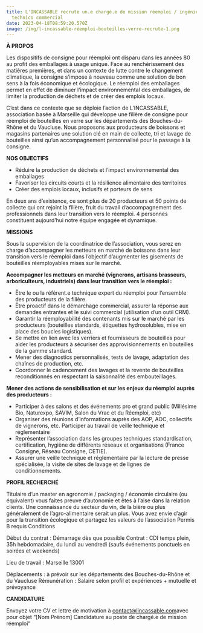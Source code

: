 ```yaml
---
title: L'INCASSABLE recrute un.e chargé.e de mission réemploi / ingénieur.e
  technico commercial
date: 2023-04-18T08:59:20.570Z
image: /img/l-incassable-réemploi-bouteilles-verre-recrute-1.png
---
```

**À PROPOS**

Les dispositifs de consigne pour réemploi ont disparu dans les années 80 au profit des emballages à usage unique. Face au renchérissement des matières premières, et dans un contexte de lutte contre le changement climatique, la consigne s’impose à nouveau comme une solution de bon sens à la fois économique et écologique. Le réemploi des emballages permet en effet de diminuer l’impact environnemental des emballages, de limiter la production de déchets et de créer des emplois locaux.


C’est dans ce contexte que se déploie l’action de L’INCASSABLE, association basée à Marseille qui développe une filière de consigne pour réemploi de bouteilles en verre sur les départements des Bouches-du-Rhône et du Vaucluse. Nous proposons aux producteurs de boissons et magasins partenaires une solution clé en main de collecte, tri et lavage de bouteilles ainsi qu’un accompagnement personnalisé pour le passage à la consigne.

**NOS OBJECTIFS**

* Réduire la production de déchets et l’impact environnemental des emballages
* Favoriser les circuits courts et la résilience alimentaire des territoires
* Créer des emplois locaux, inclusifs et porteurs de sens


En deux ans d’existence, ce sont plus de 20 producteurs et 50 points de collecte qui ont rejoint la filière, fruit du travail d’accompagnement des professionnels dans leur transition vers le réemploi. 4 personnes constituent aujourd’hui notre équipe engagée et dynamique.

**M﻿ISSIONS**

Sous la supervision de la coordinatrice de l’association, vous serez en charge d’accompagner les metteurs en marché de boissons dans leur transition vers le réemploi dans l’objectif d’augmenter les gisements de bouteilles réemployables mises sur le marché.


**Accompagner les metteurs en marché (vignerons, artisans brasseurs, arboriculteurs, industriels) dans leur transition vers le réemploi :**


* Être le ou la référent.e technique expert du réemploi pour l’ensemble des producteurs de la filière.
* Être proactif dans le démarchage commercial, assurer la réponse aux demandes entrantes et le suivi commercial (utilisation d’un outil CRM).
* Garantir la réemployabilité des contenants mis sur le marché par les producteurs (bouteilles standards, étiquettes hydrosolubles, mise en place des boucles logistiques).
* Se mettre en lien avec les verriers et fournisseurs de bouteilles pour aider les producteurs à sécuriser des approvisionnements en bouteilles de la gamme standard.
* Mener des diagnostics personnalisés, tests de lavage, adaptation des chaînes de production, etc.
* Coordonner le cadencement des lavages et la revente de bouteilles reconditionnés en respectant la saisonnalité des embouteillages.


**Mener des actions de sensibilisation et sur les enjeux du réemploi auprès des producteurs :**


* Participer à des salons et des événements pro et grand public (Millésime Bio, Naturexpo, SAVIM,
  Salon du Vrac et du Réemploi, etc)
* Organiser des réunions d’informations auprès des AOP, AOC, collectifs de vignerons, etc.
  Participer au travail de veille technique et réglementaire
* Représenter l’association dans les groupes techniques standardisation, certification, hygiène de
  différents réseaux et organisations (France Consigne, Réseau Consigne, CETIE).
* Assurer une veille technique et réglementaire par la lecture de presse spécialisée, la visite de
  sites de lavage et de lignes de conditionnements.

**P﻿ROFIL RECHERCHÉ**

Titulaire d’un master en agronomie / packaging / économie circulaire (ou équivalent) vous faites preuve d’autonomie et êtes à l’aise dans la relation clients. Une connaissance du secteur du vin, de la bière ou plus généralement de l’agro-alimentaire serait un plus.
Vous avez envie d’agir pour la transition écologique et partagez les valeurs de l’association Permis B requis
Conditions


Début du contrat : Démarrage dès que possible
Contrat : CDI temps plein, 35h hebdomadaire, du lundi au vendredi (saufs événements ponctuels en soirées et weekends)

Lieu de travail : Marseille 13001


Déplacements : à prévoir sur les départements des Bouches-du-Rhône et du Vaucluse Rémunération : Salaire selon profil et expériences + mutuelle et prévoyance


**CANDIDATURE**


Envoyez votre CV et lettre de motivation à [contact@lincassable.com](contact@lincassable.com)avec pour objet “\[Nom Prénom] Candidature au poste de chargé.e de mission réemploi“